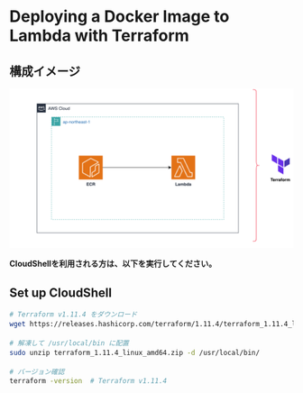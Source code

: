 #  Deploying a Docker Image to Lambda  with Terraform
## 構成イメージ
![構成図](img/構成図.png)

**CloudShellを利用される方は、以下を実行してください。**
## Set up CloudShell
```bash
# Terraform v1.11.4 をダウンロード
wget https://releases.hashicorp.com/terraform/1.11.4/terraform_1.11.4_linux_amd64.zip

# 解凍して /usr/local/bin に配置
sudo unzip terraform_1.11.4_linux_amd64.zip -d /usr/local/bin/

# バージョン確認
terraform -version  # Terraform v1.11.4
```